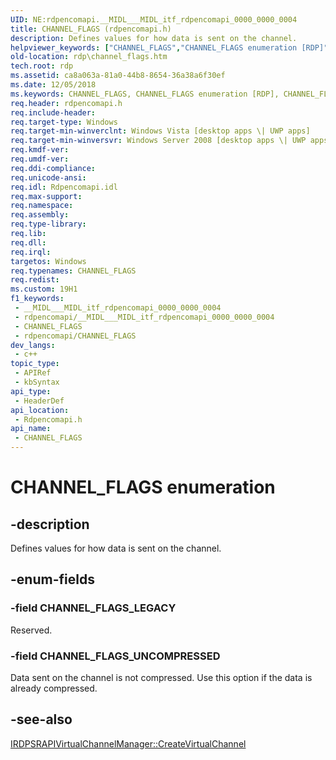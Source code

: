 ```yaml
---
UID: NE:rdpencomapi.__MIDL___MIDL_itf_rdpencomapi_0000_0000_0004
title: CHANNEL_FLAGS (rdpencomapi.h)
description: Defines values for how data is sent on the channel.
helpviewer_keywords: ["CHANNEL_FLAGS","CHANNEL_FLAGS enumeration [RDP]","CHANNEL_FLAGS_LEGACY","CHANNEL_FLAGS_UNCOMPRESSED","rdp.channel_flags","rdpencomapi/CHANNEL_FLAGS","rdpencomapi/CHANNEL_FLAGS_LEGACY","rdpencomapi/CHANNEL_FLAGS_UNCOMPRESSED"]
old-location: rdp\channel_flags.htm
tech.root: rdp
ms.assetid: ca8a063a-81a0-44b8-8654-36a38a6f30ef
ms.date: 12/05/2018
ms.keywords: CHANNEL_FLAGS, CHANNEL_FLAGS enumeration [RDP], CHANNEL_FLAGS_LEGACY, CHANNEL_FLAGS_UNCOMPRESSED, rdp.channel_flags, rdpencomapi/CHANNEL_FLAGS, rdpencomapi/CHANNEL_FLAGS_LEGACY, rdpencomapi/CHANNEL_FLAGS_UNCOMPRESSED
req.header: rdpencomapi.h
req.include-header: 
req.target-type: Windows
req.target-min-winverclnt: Windows Vista [desktop apps \| UWP apps]
req.target-min-winversvr: Windows Server 2008 [desktop apps \| UWP apps]
req.kmdf-ver: 
req.umdf-ver: 
req.ddi-compliance: 
req.unicode-ansi: 
req.idl: Rdpencomapi.idl
req.max-support: 
req.namespace: 
req.assembly: 
req.type-library: 
req.lib: 
req.dll: 
req.irql: 
targetos: Windows
req.typenames: CHANNEL_FLAGS
req.redist: 
ms.custom: 19H1
f1_keywords:
 - __MIDL___MIDL_itf_rdpencomapi_0000_0000_0004
 - rdpencomapi/__MIDL___MIDL_itf_rdpencomapi_0000_0000_0004
 - CHANNEL_FLAGS
 - rdpencomapi/CHANNEL_FLAGS
dev_langs:
 - c++
topic_type:
 - APIRef
 - kbSyntax
api_type:
 - HeaderDef
api_location:
 - Rdpencomapi.h
api_name:
 - CHANNEL_FLAGS
---
```


# CHANNEL_FLAGS enumeration


## -description

Defines values for how data is sent on the channel.

## -enum-fields

### -field CHANNEL_FLAGS_LEGACY

Reserved.

### -field CHANNEL_FLAGS_UNCOMPRESSED

Data sent on the channel is not compressed. Use this option if the data is already compressed.

## -see-also

<a href="https://docs.microsoft.com/windows/desktop/api/rdpencomapi/nf-rdpencomapi-irdpsrapivirtualchannelmanager-createvirtualchannel">IRDPSRAPIVirtualChannelManager::CreateVirtualChannel</a>

